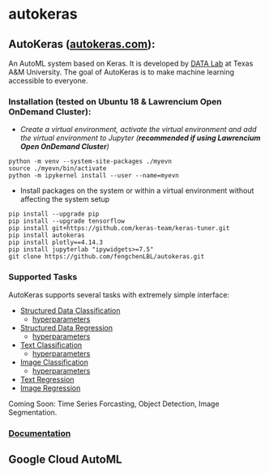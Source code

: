 # autokeras

## AutoKeras ([autokeras.com](https://autokeras.com)): 
An AutoML system based on Keras. It is developed by [DATA Lab](http://faculty.cs.tamu.edu/xiahu/index.html) at Texas A&M University. The goal of AutoKeras is to make machine learning accessible to everyone.
### Installation (tested on Ubuntu 18 & Lawrencium Open OnDemand Cluster):
 * _Create a virtual environment, activate the virtual environment and add the virtual environment to Jupyter (__recommended if using Lawrencium Open OnDemand Cluster__)_ 
 ```
 python -m venv --system-site-packages ./myevn
 source ./myevn/bin/activate 
 python -m ipykernel install --user --name=myevn
 ``` 
 * Install packages on the system or within a virtual environment without affecting the system setup
 ``` 
 pip install --upgrade pip
 pip install --upgrade tensorflow
 pip install git+https://github.com/keras-team/keras-tuner.git
 pip install autokeras
 pip install plotly==4.14.3
 pip install jupyterlab "ipywidgets>=7.5"
 git clone https://github.com/fengchenLBL/autokeras.git

 ```

### Supported Tasks
AutoKeras supports several tasks with extremely simple interface:
* [Structured Data Classification](structured_data_classification.ipynb)
  * [hyperparameters](structured_data_classifier_trial.json)
* [Structured Data Regression](structured_data_regression.ipynb)
  * [hyperparameters](structured_data_regressor_trial.json)
* [Text Classification](text_classification.ipynb)
  * [hyperparameters](text_classifier_trial.json)
* [Image Classification](image_classification.ipynb)
  * [hyperparameters](image_classifier_trial.json)
* [Text Regression](text_regression.ipynb)
* [Image Regression](image_regression.ipynb)

Coming Soon: Time Series Forcasting, Object Detection, Image Segmentation.

### [Documentation](https://autokeras.com/block)

## Google Cloud AutoML
